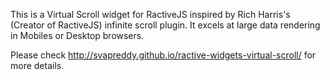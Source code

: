 This is a Virtual Scroll widget for RactiveJS inspired by Rich Harris's (Creator of RactiveJS) infinite scroll plugin. It excels at large data rendering in Mobiles or Desktop browsers.

Please check http://svapreddy.github.io/ractive-widgets-virtual-scroll/ for more details.
